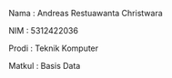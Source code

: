 Nama : Andreas Restuawanta Christwara

NIM : 5312422036

Prodi : Teknik Komputer

Matkul : Basis Data
